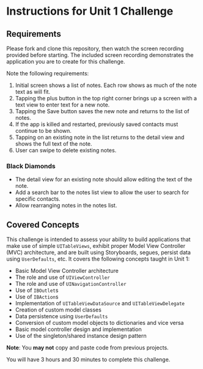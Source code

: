 # Instructions for Unit 1 Challenge

## Requirements

Please fork and clone this repository, then watch the screen recording provided before starting. The included screen recording demonstrates the application you are to create for this challenge.

Note the following requirements:

1. Initial screen shows a list of notes. Each row shows as much of the note text as will fit.
2. Tapping the plus button in the top right corner brings up a screen with a text view to enter text for a new note.
3. Tapping the Save button saves the new note and returns to the list of notes.
4. If the app is killed and restarted, previously saved contacts must continue to be shown.
5. Tapping on an existing note in the list returns to the detail view and shows the full text of the note.
6. User can swipe to delete existing notes.

### Black Diamonds
  - The detail view for an existing note should allow editing the text of the note.
  - Add a search bar to the notes list view to allow the user to search for specific contacts.
  - Allow rearranging notes in the notes list.

## Covered Concepts

This challenge is intended to assess your ability to build applications that make use of simple `UITableViews`, exhibit proper Model View Controller (MVC) architecture, and are built using Storyboards, segues, persist data using `UserDefaults`, etc. It covers the following concepts taught in Unit 1:

- Basic Model View Controller architecture
- The role and use of `UIViewController`
- The role and use of `UINavigationController`
- Use of `IBOutlet`s
- Use of `IBAction`s
- Implementation of `UITableViewDataSource` and `UITableViewDelegate`
- Creation of custom model classes
- Data persistence using `UserDefaults`
- Conversion of custom model objects to dictionaries and vice versa
- Basic model controller design and implementation
- Use of the singleton/shared instance design pattern

**Note**: You **may not** copy and paste code from previous projects.

You will have 3 hours and 30 minutes to complete this challenge.